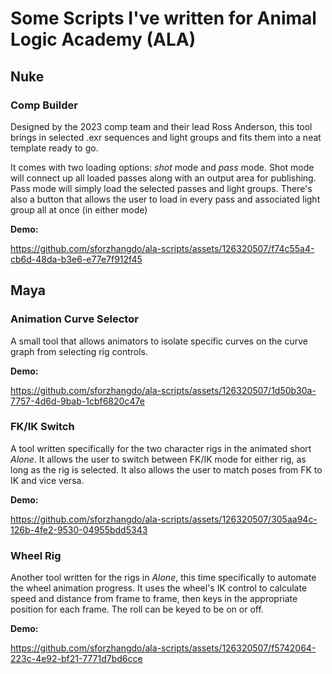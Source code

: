 # Some Scripts I've written for Animal Logic Academy (ALA)

## Nuke
### Comp Builder
Designed by the 2023 comp team and their lead Ross Anderson, this tool brings in selected .exr sequences and light groups and fits them into a neat template ready to go.

It comes with two loading options: *shot* mode and *pass* mode. Shot mode will connect up all loaded passes along with an output area for publishing. Pass mode will simply load the selected passes and light groups.
There's also a button that allows the user to load in every pass and associated light group all at once (in either mode)

**Demo:**

https://github.com/sforzhangdo/ala-scripts/assets/126320507/f74c55a4-cb6d-48da-b3e6-e77e7f912f45

## Maya
### Animation Curve Selector
A small tool that allows animators to isolate specific curves on the curve graph from selecting rig controls.

**Demo:**

https://github.com/sforzhangdo/ala-scripts/assets/126320507/1d50b30a-7757-4d6d-9bab-1cbf6820c47e


### FK/IK Switch
A tool written specifically for the two character rigs in the animated short *Alone*. It allows the user to switch between FK/IK mode for either rig, as long as the rig is selected. It also allows the user
to match poses from FK to IK and vice versa. 

**Demo:**

https://github.com/sforzhangdo/ala-scripts/assets/126320507/305aa94c-126b-4fe2-9530-04955bdd5343


### Wheel Rig
Another tool written for the rigs in *Alone*, this time specifically to automate the wheel animation progress. It uses the wheel's IK control to calculate speed and distance from frame to frame, then keys in the
appropriate position for each frame. The roll can be keyed to be on or off.

**Demo:**

https://github.com/sforzhangdo/ala-scripts/assets/126320507/f5742064-223c-4e92-bf21-7771d7bd6cce


